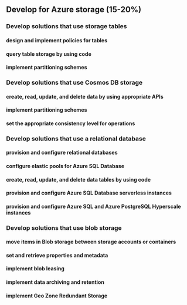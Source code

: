 ## Develop for Azure storage (15-20%)

### Develop solutions that use storage tables
#### design and implement policies for tables
#### query table storage by using code
#### implement partitioning schemes

### Develop solutions that use Cosmos DB storage
#### create, read, update, and delete data by using appropriate APIs
#### implement partitioning schemes
#### set the appropriate consistency level for operations

### Develop solutions that use a relational database
#### provision and configure relational databases
#### configure elastic pools for Azure SQL Database
#### create, read, update, and delete data tables by using code
#### provision and configure Azure SQL Database serverless instances
#### provision and configure Azure SQL and Azure PostgreSQL Hyperscale instances

### Develop solutions that use blob storage
#### move items in Blob storage between storage accounts or containers
#### set and retrieve properties and metadata
#### implement blob leasing
#### implement data archiving and retention
#### implement Geo Zone Redundant Storage
